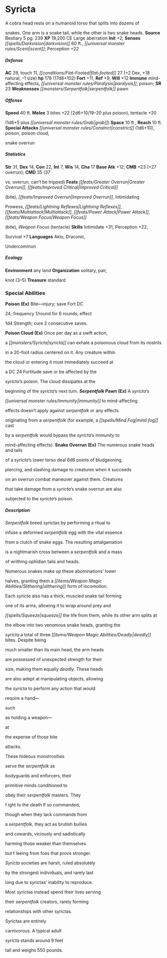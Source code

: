 ﻿---
cssclass: [monsters]
title1: Syricta
desc_short: A cobra head rests on a humanoid torso that splits into dozens ofsnakes.
  One arm is a snake tail, while the other is two snake heads.
title2: Syricta
CR: 12
sources:
- name: Bestiary 5
  page: 239
  link: http://paizo.com/products/btpy9g9x?Pathfinder-Roleplaying-Game-Bestiary-5
XP: 19200
alignment: CE
size: Large
type: aberration
initiative:
  bonus: 2
senses:
  darkvision: 60
  scent: true
AC:
  AC: 29
  touch: 11
  flat_footed: 27
  components:
    dex: 2
    natural: 18
    size: -1
HP:
  HP: 178
  long: 17d8+102
saves:
  fort: 11
  ref: 9
  will: 12
immunities:
- mind-affecting effects
- paralysis
- poison
SR: 23
weaknesses:
- serpentfolk pawn
speeds:
  base: 40
attacks:
  melee:
  - - text: 3 bites +22 (2d6+10/19-20 plus poison)
      entries:
      - - damage: 2d6+10
          crit_range: 19-20
        - effect: poison
      count: 3
      attack: bites
      bonus:
      - 22
    - text: tentacle +20(1d6+5 plus grab)
      entries:
      - - damage: 1d6+5
        - effect: grab
      attack: tentacle
      bonus:
      - 20
  special:
  - constrict (1d6+10)
  - poison
  - poison cloud,snake overrun
space: 10
reach: 10
ability_scores:
  STR: 31
  DEX: 14
  CON: 22
  INT: 7
  WIS: 14
  CHA: 17
BAB: 12
CMB: 23
CMB_other: +27 overrun
CMD: 35
CMD_other: 37vs. overrun, can't be tripped
feats:
- name: Greater Overrun
- name: Improved Critical(bite)
- name: Improved Overrun
- name: IntimidatingProwess
- name: Lightning Reflexes
- name: Multiattack
- name: Power Attack
- name: Weapon Focus(bite)
- name: Weapon Focus (tentacle)
skills:
  Intimidate: 31
  Perception: 22
  Survival: 7
languages:
- Aklo
- Draconic,Undercommon
ecology:
  environment: any land
  organization: solitary, pair,knot (3-5)
  treasure_type: standard
special_abilities:
  Poison (Ex): Bite-injury; save Fort DC24; frequency 1/round for 6 rounds; effect1d4
    Strength; cure 2 consecutive saves.
  Poison Cloud (Ex): Once per day as a swift action,a syricta can exhale a poisonous
    cloud from its nostrilsin a 20-foot radius centered on it. Any creature withinthe
    cloud or entering it must immediately succeed ata DC 24 Fortitude save or be affected
    by thesyricta's poison. The cloud dissipates at thebeginning of the syricta's
    next turn.
  Serpentfolk Pawn (Ex): A syricta'simmunity to mind-affectingeffects doesn't apply
    against serpentfolk or any effectsoriginating from a serpentfolk (for example,
    a mind fog castby a serpentfolk would bypass the syricta's immunity tomind-affecting
    effects).
  Snake Overrun (Ex): The numerous snake heads and tailsof a syricta's lower torso
    deal 6d6 points of bludgeoning,piercing, and slashing damage to creatures when
    it succeedson an overrun combat maneuver against them. Creaturesthat take damage
    from a syricta's snake overrun are alsosubjected to the syricta's poison.
desc_long: |-
  Serpentfolk breed syrictas by performing a ritual toinfuse a deformed serpentfolk egg with the vital essencefrom a clutch of snake eggs. The resulting amalgamationis a nightmarish cross between a serpentfolk and a massof writhing ophidian tails and heads.

  Numerous snakes make up these abominations' lowerhalves, granting them a slithering form of locomotion.Each syricta also has a thick, muscled snake tail formingone of its arms, allowing it to wrap around prey andsqueeze the life from them, while its other arm splits atthe elbow into two venomous snake heads, granting thesyricta a total of three deadly bites. Despite beingmuch smaller than its main head, the arm headsare possessed of unexpected strength for theirsize, making them equally deadly. These headsare also adept at manipulating objects, allowingthe syricta to perform any action that wouldrequire a hand-suchas holding a weapon-atthe expense of those biteattacks.

  These hideous monstrositiesserve the serpentfolk asbodyguards and enforcers, theirprimitive minds conditioned toobey their serpentfolk masters. Theyf ight to the death if so commanded,though when they lack commands froma serpentfolk, they act as brutish bulliesand cowards, viciously and sadisticallyharming those weaker than themselvesbut f leeing from foes that prove stronger.Syricta societies are harsh, ruled absolutelyby the strongest individuals, and rarely lastlong due to syrictas' inability to reproduce.Most syrictas instead spend their lives servingtheir serpentfolk creators, rarely formingrelationships with other syrictas.

  Syrictas are entirelycarnivorous. A typical adultsyricta stands around 9 feettall and weighs 550 pounds.

---

# Syricta
A cobra head rests on a humanoid torso that splits into dozens of

snakes. One arm is a snake tail, while the other is two snake heads.
**Source** Bestiary 5 pg. 239
**XP** 19,200
CE Large aberration
**Init** +2; **Senses** _[[spells/Darkvision|darkvision]]_ 60 ft., _[[universal monster rules/Scent|scent]]_; Perception +22

##### Defense

**AC** 29, touch 11, _[[conditions/Flat-Footed|flat-footed]]_ 27 (+2 Dex, +18 natural, –1 size)
**hp** 178 (17d8+102)
**Fort** +11, **Ref** +9, **Will** +12
**Immune** mind-affecting effects, _[[universal monster rules/Paralysis|paralysis]]_, poison; **SR** 23
**Weaknesses** _[[monsters/Serpentfolk|serpentfolk]]_ pawn

##### Offense
**Speed** 40 ft.
**Melee** 3 bites +22 (2d6+10/19–20 plus poison), tentacle +20

(1d6+5 plus _[[universal monster rules/Grab|grab]]_)
**Space** 10 ft., **Reach** 10 ft.
**Special Attacks** _[[universal monster rules/Constrict|constrict]]_ (1d6+10), poison, poison cloud,

snake overrun

##### Statistics
**Str** 31, **Dex** 14, **Con** 22, **Int** 7, **Wis** 14, **Cha** 17
**Base Atk** +12; **CMB** +23 (+27 overrun); **CMD** 35 (37

vs. overrun, can’t be tripped)
**Feats** _[[feats/Greater Overrun|Greater Overrun]]_, _[[feats/Improved Critical|Improved Critical]]_

(bite), _[[feats/Improved Overrun|Improved Overrun]]_, Intimidating

Prowess, _[[feats/Lightning Reflexes|Lightning Reflexes]]_, _[[feats/Multiattack|Multiattack]]_, _[[feats/Power Attack|Power Attack]]_, _[[feats/Weapon Focus|Weapon Focus]]_

(bite), _Weapon Focus_ (tentacle)
**Skills** Intimidate +31, Perception +22,

Survival +7
**Languages** Aklo, Draconic,

Undercommon

##### Ecology

**Environment** any land
**Organization** solitary, pair,

knot (3–5)
**Treasure** standard

### Special Abilities

**Poison (Ex)** Bite—injury; save Fort DC

24; frequency 1/round for 6 rounds; effect

1d4 Strength; cure 2 consecutive saves.

**Poison Cloud (Ex)** Once per day as a swift action,

a _[[monsters/Syricta|syricta]]_ can exhale a poisonous cloud from its nostrils

in a 20-foot radius centered on it. Any creature within

the cloud or entering it must immediately succeed at

a DC 24 Fortitude save or be affected by the

_syricta_’s poison. The cloud dissipates at the

beginning of the _syricta_’s next turn.
**_Serpentfolk_ Pawn (Ex)** A _syricta_’s

_[[universal monster rules/Immunity|immunity]]_ to mind-affecting

effects doesn’t apply against _serpentfolk_ or any effects

originating from a _serpentfolk_ (for example, a _[[spells/Mind Fog|mind fog]]_ cast

by a _serpentfolk_ would bypass the _syricta_’s _immunity_ to

mind-affecting effects).
**Snake Overrun (Ex)** The numerous snake heads and tails

of a _syricta_’s lower torso deal 6d6 points of bludgeoning,

piercing, and slashing damage to creatures when it succeeds

on an overrun combat maneuver against them. Creatures

that take damage from a _syricta_’s snake overrun are also

subjected to the _syricta_’s poison.

##### Description

_Serpentfolk_ breed syrictas by performing a ritual to

infuse a deformed _serpentfolk_ egg with the vital essence

from a clutch of snake eggs. The resulting amalgamation

is a nightmarish cross between a _serpentfolk_ and a mass

of writhing ophidian tails and heads.

Numerous snakes make up these abominations’ lower

halves, granting them a _[[items/Weapon Magic Abilities/Slithering|slithering]]_ form of locomotion.

Each _syricta_ also has a thick, muscled snake tail forming

one of its arms, allowing it to wrap around prey and

_[[spells/Squeeze|squeeze]]_ the life from them, while its other arm splits at

the elbow into two venomous snake heads, granting the

_syricta_ a total of three _[[items/Weapon Magic Abilities/Deadly|deadly]]_ bites. Despite being

much smaller than its main head, the arm heads

are possessed of unexpected strength for their

size, making them equally _deadly_. These heads

are also adept at manipulating objects, allowing

the _syricta_ to perform any action that would

require a hand—

such

as holding a weapon—

at

the expense of those bite

attacks.

These hideous monstrosities

serve the _serpentfolk_ as

bodyguards and enforcers, their

primitive minds conditioned to

obey their _serpentfolk_ masters. They

f ight to the death if so commanded,

though when they lack commands from

a _serpentfolk_, they act as brutish bullies

and cowards, viciously and sadistically

harming those weaker than themselves

but f leeing from foes that prove stronger.

_Syricta_ societies are harsh, ruled absolutely

by the strongest individuals, and rarely last

long due to syrictas’ inability to reproduce.

Most syrictas instead spend their lives serving

their _serpentfolk_ creators, rarely forming

relationships with other syrictas.

Syrictas are entirely

carnivorous. A typical adult

_syricta_ stands around 9 feet

tall and weighs 550 pounds.